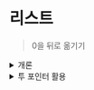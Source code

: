 # 리스트

> 0을 뒤로 옮기기

<details>
    <summary>개론</summary>
    
```python
ExampleInputList = [0, 1, 0, 2, 3, 0, 0]

OutputList1 = []
OutputList1 += [i for i in ExampleInputList if i != 0]
OutputList1 += [i for i in ExampleInputList if i == 0]
print(OutputList1)

OutputList2 = [0] * len(ExampleInputList)
FakeIndex = 0
for i in ExampleInputList:
    if i != 0:
        OutputList2[FakeIndex] = i
        FakeIndex += 1
print(OutputList2)

OutputList3 = [None] * len(ExampleInputList)
FakeIndex = 0
FakeIndexFromBack = -1
for i in ExampleInputList:
    if i != 0:
        OutputList3[FakeIndex] = i
        index += 1
    else :
        OutputList3[FakeIndexFromBack] = 0
        FakeIndexFronBack-=1
print(OutputList3)
```
세 경우 모두 시간복잡도와 공간복잡도가 모두 선형 ( 선형시간, 선형공간 ) 이며 T(n) 및 실제 과정은 크게 차이남. <br>
첫 번째는 두 번 순회하고,
세 번째는 음수 인덱스 연산과정이 들어가며, <br>
세 경우 모두 원본이 아닌 복사본을 다루는 방식이라 데이터의 크기가 커질 때 굳이 덮어쓰는 방식으로 원본을 변경하고 싶지 않음. 위험하고 불필요함.
</details>




<details>
    <summary>투 포인터 활용</summary>
    
```python
ExampleInputList = [0, 1, 0, 2, 3, 0, 0]
IndexZero = 0
for Index, Value in enumerate(ExampleInputList):
    if Value != 0:
        ExampleInputList[IndexZero] = Value
        if IndexZero != Index:
            ExampleInputList[Index] = 0
        IndexZero += 1
print(ExampleInputList)
```
선형시간과 상수공간을 만족시킨다는 점에서 기존보다 개선된 알고리즘이다. <br>
if IndexZero != Index: 란 "0이 있기로 했던(IndexZero+=1이 아래쪽에 있음) 인덱스와 리스트의 인덱스가 다르다면"이라는 뜻으로, 이 과정을 통해  
</details>



